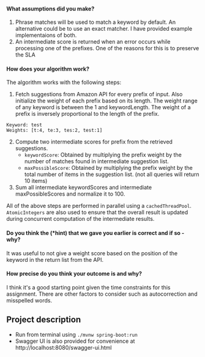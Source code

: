 #### What assumptions did you make?
1. Phrase matches will be used to match a keyword by default. An alternative could be to use an exact matcher. I have provided example implementaions of both.
2. An intermediate score is returned when an error occurs while processing one of the prefixes. One of the reasons for this is to preserve the SLA

#### How does your algorithm work?
The algorithm works with the following steps:
1. Fetch suggestions from Amazon API for every prefix of input. Also initialize the weight of each prefix based on its length. The weight range of any keyword is between the 1 and keywordLength. The weight of a prefix is inversely proportional to the length of the prefix.
```text
Keyword: test
Weights: [t:4, te:3, tes:2, test:1]
```
2. Compute two intermediate scores for prefix from the retrieved suggestions.
    - `keywordScore`: Obtained by multiplying the prefix weight by the number of matches found in intermediate suggestion list.
    - `maxPossibleScore`:  Obtained by multiplying the prefix weight by the total number of items in the suggestion list. (not all queries will return 10 items)
3. Sum all intermediate keywordScores and intermediate maxPossibleScores and normalize it to 100.

All of the above steps are performed in parallel using a `cachedThreadPool`. `AtomicIntegers` are also used to ensure that the overall result is updated during concurrent computation of the intermediate results. 

#### Do you think the (*hint) that we gave you earlier is correct and if so - why?
It was useful to not give a weight score based on the position of the keyword in the return list from the API.

#### How precise do you think your outcome is and why?
I think it's a good starting point given the time constraints for this assignment. There are other factors to consider such as autocorrection and misspelled words. 

## Project description
- Run from terminal using `./mvnw spring-boot:run`
- Swagger UI is also provided for convenience at http://localhost:8080/swagger-ui.html
